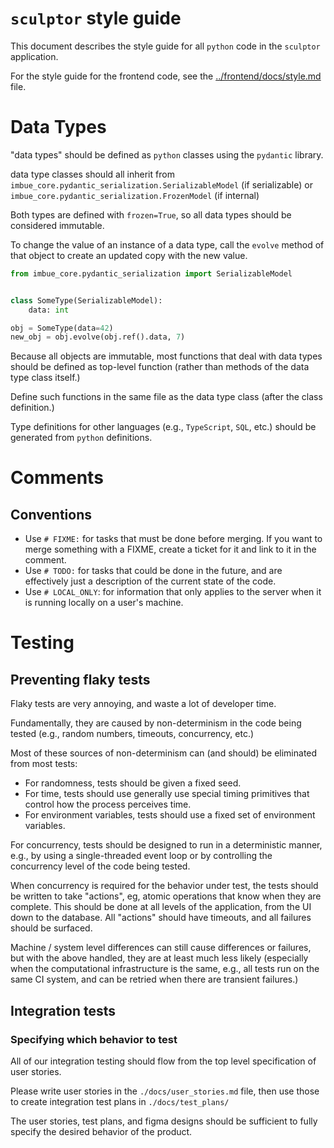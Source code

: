 # `sculptor` style guide

This document describes the style guide for all `python` code in the `sculptor` application.

For the style guide for the frontend code, see the [../frontend/docs/style.md](../frontend/docs/style.md) file.

# Data Types

"data types" should be defined as `python` classes using the `pydantic` library.

data type classes should all inherit from `imbue_core.pydantic_serialization.SerializableModel` (if serializable) or `imbue_core.pydantic_serialization.FrozenModel` (if internal)

Both types are defined with `frozen=True`, so all data types should be considered immutable.

To change the value of an instance of a data type, call the `evolve` method of that object to create an updated copy with the new value.
```python
from imbue_core.pydantic_serialization import SerializableModel


class SomeType(SerializableModel):
    data: int

obj = SomeType(data=42)
new_obj = obj.evolve(obj.ref().data, 7)
```

Because all objects are immutable, most functions that deal with data types should be defined as top-level function
(rather than methods of the data type class itself.)

Define such functions in the same file as the data type class (after the class definition.)

Type definitions for other languages (e.g., `TypeScript`, `SQL`, etc.) should be generated from `python` definitions.

# Comments

## Conventions

- Use `# FIXME:` for tasks that must be done before merging.  If you want to merge something with a FIXME, create a ticket for it and link to it in the comment.
- Use `# TODO:` for tasks that could be done in the future, and are effectively just a description of the current state of the code.
- Use `# LOCAL_ONLY`: for information that only applies to the server when it is running locally on a user's machine.

# Testing

## Preventing flaky tests

Flaky tests are very annoying, and waste a lot of developer time.

Fundamentally, they are caused by non-determinism in the code being tested (e.g., random numbers, timeouts, concurrency, etc.)

Most of these sources of non-determinism can (and should) be eliminated from most tests:
- For randomness, tests should be given a fixed seed.
- For time, tests should use generally use special timing primitives that control how the process perceives time.
- For environment variables, tests should use a fixed set of environment variables.

For concurrency, tests should be designed to run in a deterministic manner, e.g., by using a single-threaded event loop or by controlling the concurrency level of the code being tested.

When concurrency is required for the behavior under test, the tests should be written to take "actions", eg, atomic operations that know when they are complete.
This should be done at all levels of the application, from the UI down to the database.
All "actions" should have timeouts, and all failures should be surfaced.

Machine / system level differences can still cause differences or failures, but with the above handled,
they are at least much less likely (especially when the computational infrastructure is the same, e.g., all tests run on the same CI system, and can be retried when there are transient failures.)

## Integration tests

### Specifying which behavior to test

All of our integration testing should flow from the top level specification of user stories.

Please write user stories in the `./docs/user_stories.md` file,
then use those to create integration test plans in `./docs/test_plans/`

The user stories, test plans, and figma designs should be sufficient to fully specify the desired behavior of the product.
